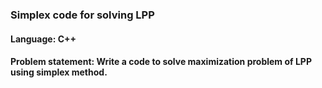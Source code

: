### Simplex code for solving LPP  

#### Language: C++  

#### Problem statement: Write a code to solve maximization problem of LPP using simplex method.

